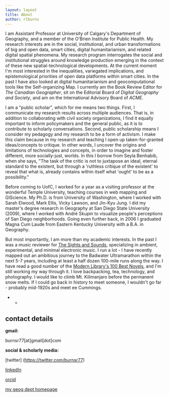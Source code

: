 ```yaml
---
layout: layout
title: About
author: rlburns
---
```

I am Assistant Professor at University of Calgary's Department of Geography, and a member of the O'Brien Institute for Public Health. My research interests are in the social, institutional, and urban transformations of big and open data, smart cities, digital humanitarianism, and related digital spatial phenomena. My research program interrogates the social and institutional struggles around knowledge production emerging in the context of these new spatial-technological developments. At the current moment I'm most interested in the inequalities, variegated implications, and epistemological priorities of open data platforms within smart cities. In the past I have also looked at digital humanitarianism and geocomputational tools like the Self-organizing Map. I currently am the Book Review Editor for *The Canadian Geographer*, sit on the Editorial Board of *Digital Geography and Society*, and am on the International Advisory Board of *ACME*. 

I am a "public scholar", which for me means two things. First, I communicate my research results across multiple audiences. That is, in addition to collaborating with civil society organizations, I find it equally important to inform policymakers and the general public, as it is to contribute to scholarly conversations. Second, public scholarship means I consider my pedagogy and my research to be a form of activism. I make this claim because in my research and teaching I open up taken-for-granted ideas/concepts to critique. In other words, I uncover the origins and limitations of technologies and concepts, in order to imagine and foster different, more socially-just, worlds. In this I borrow from Seyla Benhabib, when she says, "The task of the critic is not to juxtapose an ideal, eternal standard to the existent, but through a 'ruthless critique of the existent' to reveal that what is, already contains within itself what 'ought' to be as a possibility."

Before coming to UofC, I worked for a year as a visiting professor at the wonderful Temple University, teaching courses in web mapping and GIScience. My Ph.D. is from University of Washington, where I worked with Sarah Elwood, Mark Ellis, Vicky Lawson, and Jin-Kyu Jung. I did my master's degree research in Geography at San Diego State University (2009), where I worked with Andr&#233; Skupin to visualize people's perceptions of San Diego neighborhoods. Going even further back, in 2006 I graduated Magna Cum Laude from Eastern Kentucky University with a B.A. in Geography. 

But most importantly, I am more than my academic interests. In the past I was a music reviewer for [The Sights and Sounds](http://thesightsandsounds.com/), specializing in ambient, experimental, and minimal electronic music. I run a lot - I have recently mapped out an ambitious journey to the Badwater Ultramarathon within the next 5-7 years, including at least a half dozen 100-mile runs along the way. I have read a good number of the [Modern Library's 100 Best Novels](http://www.modernlibrary.com/top-100/100-best-novels/), and I'm still working my way through it. I love backpacking, tea, technology, and photography. I would like to climb Mt. Kilimanjaro before the permanent snow melts. If I could go back in history to meet someone, I wouldn't go far - probably mid-1920s and meet ee Cummings.

- -

## contact details





**gmail:**

burnsr77\[at\]gmail\[dot\]com

**social & scholarly media:**

[twitter] (https://twitter.com/burnsr77) 

[linkedIn](http://linkedin.com/in/ryanlburns) 

[orcid](https://orcid.org/0000-0001-5025-4947) 

[my geog dept homepage](https://arts.ucalgary.ca/geography/contact/ryanburns)
